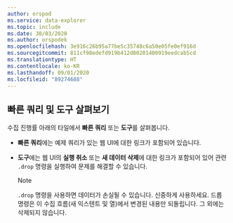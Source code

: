 ```yaml
---
author: orspod
ms.service: data-explorer
ms.topic: include
ms.date: 30/03/2020
ms.author: orspodek
ms.openlocfilehash: 3e916c26b95a77be5c35748c6a50e05fe0ef916d
ms.sourcegitcommit: 811cf98edefd919b412d80201400919eedcab5cd
ms.translationtype: HT
ms.contentlocale: ko-KR
ms.lasthandoff: 09/01/2020
ms.locfileid: "89274688"
---
```

## <a name="explore-quick-queries-and-tools"></a>빠른 쿼리 및 도구 살펴보기

수집 진행률 아래의 타일에서 **빠른 쿼리** 또는 **도구**를 살펴봅니다. 
 * **빠른 쿼리**에는 예제 쿼리가 있는 웹 UI에 대한 링크가 포함되어 있습니다.
 * **도구**에는 웹 UI의 **실행 취소** 또는 **새 데이터 삭제**에 대한 링크가 포함되어 있어 관련 `.drop` 명령을 실행하여 문제를 해결할 수 있습니다.

     > [!NOTE]
     > `.drop` 명령을 사용하면 데이터가 손실될 수 있습니다. 신중하게 사용하세요.
     > 드롭 명령은 이 수집 흐름(새 익스텐트 및 열)에서 변경된 내용만 되돌립니다. 그 외에는 삭제되지 않습니다.
